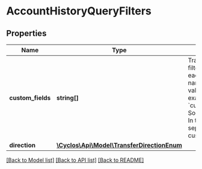 # AccountHistoryQueryFilters

## Properties
Name | Type | Description | Notes
------------ | ------------- | ------------- | -------------
**custom_fields** | **string[]** | Transaction custom field values used as filters. Is a comma-separated array, where each part consists in two parts: the internal name (or custom field id) of the field, and a value, both separated by : (colon).  For example, &#x60;customFields&#x3D;field1:value1,field2:value2&#x60;. Sometimes multiple values are accepted. In this case, the multiple values are separated by pipes. For example, customFields&#x3D;field1:valueA|valueB. Enumerated fields accept multiple values, while numeric and date fields also accept ranges, which are two values, pipe-separated. For example, &#x60;customFields&#x3D;rank:bronze|silver,documentDate:2000-01-01|2001-12-31&#x60; would match results whose custom field with internal name &#x60;rank&#x60; is either &#x60;bronze&#x60; or &#x60;silver&#x60;, and whose &#x60;documentDate&#x60; is between January 1, 2000 and December 31, 2001. To specify a single bound in ranges (like birth dates before December 31, 2001), use a pipe in one of the values, like &#x60;customFields&#x3D;documentDate:|2001-12-31&#x60;. A note for dynamic custom fields: If a script is used to generate possible values for search, the list will be returned in the  corresponding data, and it is sent as a pipe-separated list of values (not labels). For example: &#x60;customFields&#x3D;dynamic:a|b|c&#x60;. However, it is also possible to perform a partial-match search using the dynamic value label. In this case a single value, prefixed or enclosed by single quotes should be used. For example: &#x60;customFields&#x3D;dynamic:&#x27;business&#x60; or &#x60;customFields&#x3D;dynamic:&#x27;business&#x27;&#x60;. | [optional] 
**direction** | [**\Cyclos\Api\Model\TransferDirectionEnum**](TransferDirectionEnum.md) |  | [optional] 

[[Back to Model list]](../../README.md#documentation-for-models) [[Back to API list]](../../README.md#documentation-for-api-endpoints) [[Back to README]](../../README.md)

